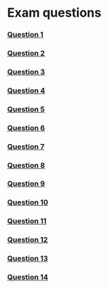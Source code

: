 # Exam questions

### [Question 1](./questions/Question_1.md)  
### [Question 2](./questions/Question_2.md)  
### [Question 3](./questions/Question_3.md)  
### [Question 4](./questions/Question_4.md)  
### [Question 5](./questions/Question_5.md)  
### [Question 6](./questions/Question_6.md)  
### [Question 7](./questions/Question_7.md)  
### [Question 8](./questions/Question_8.md)  
### [Question 9](./questions/Question_9.md)  
### [Question 10](./questions/Question_10.md)  
### [Question 11](./questions/Question_11.md)  
### [Question 12](./questions/Question_12.md)  
### [Question 13](./questions/Question_13.md)  
### [Question 14](./questions/Question_14.md)  
